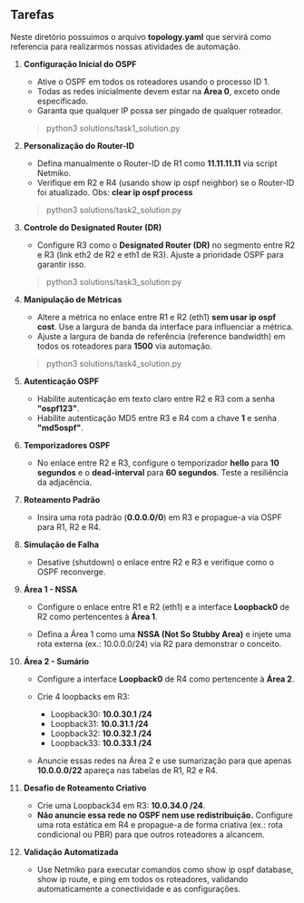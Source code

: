 ## Tarefas

Neste diretório possuimos o arquivo **topology.yaml** que servirá como referencia para realizarmos nossas atividades de automação.

1. **Configuração Inicial do OSPF**
    
    * Ative o OSPF em todos os roteadores usando o processo ID 1.
    * Todas as redes inicialmente devem estar na **Área 0**, exceto onde especificado.
    * Garanta que qualquer IP possa ser pingado de qualquer roteador.

    > python3 solutions/task1_solution.py
        
2. **Personalização do Router-ID**
    
    * Defina manualmente o Router-ID de R1 como **11.11.11.11** via script Netmiko.
    * Verifique em R2 e R4 (usando show ip ospf neighbor) se o Router-ID foi atualizado. Obs: **clear ip ospf process**

    > python3 solutions/task2_solution.py
        
3. **Controle do Designated Router (DR)**
    
    * Configure R3 como o **Designated Router (DR)** no segmento entre R2 e R3 (link eth2 de R2 e eth1 de R3). Ajuste a prioridade OSPF para garantir isso.

    > python3 solutions/task3_solution.py
        
4. **Manipulação de Métricas**
    
    * Altere a métrica no enlace entre R1 e R2 (eth1) **sem usar ip ospf cost**. Use a largura de banda da interface para influenciar a métrica.
    * Ajuste a largura de banda de referência (reference bandwidth) em todos os roteadores para **1500** via automação.
        
    > python3 solutions/task4_solution.py

5. **Autenticação OSPF**
    
    * Habilite autenticação em texto claro entre R2 e R3 com a senha **"ospf123"**.
    * Habilite autenticação MD5 entre R3 e R4 com a chave **1** e senha **"md5ospf"**.
        
6. **Temporizadores OSPF**
    
    * No enlace entre R2 e R3, configure o temporizador **hello** para **10 segundos** e o **dead-interval** para **60 segundos**. Teste a resiliência da adjacência.
        
7. **Roteamento Padrão**
    
    * Insira uma rota padrão (**0.0.0.0/0**) em R3 e propague-a via OSPF para R1, R2 e R4.
        
8. **Simulação de Falha**
    
    * Desative (shutdown) o enlace entre R2 e R3 e verifique como o OSPF reconverge.
        
9. **Área 1 - NSSA**
    
    * Configure o enlace entre R1 e R2 (eth1) e a interface **Loopback0** de R2 como pertencentes à **Área 1**.
        
    * Defina a Área 1 como uma **NSSA (Not So Stubby Area)** e injete uma rota externa (ex.: 10.0.0.0/24) via R2 para demonstrar o conceito.
        
10. **Área 2 - Sumário**
    
    * Configure a interface **Loopback0** de R4 como pertencente à **Área 2**.
    * Crie 4 loopbacks em R3:
        
        * Loopback30: **10.0.30.1 /24**
        * Loopback31: **10.0.31.1 /24**
        * Loopback32: **10.0.32.1 /24**
        * Loopback33: **10.0.33.1 /24**
            
    * Anuncie essas redes na Área 2 e use sumarização para que apenas **10.0.0.0/22** apareça nas tabelas de R1, R2 e R4.
        
11. **Desafio de Roteamento Criativo**
    
    * Crie uma Loopback34 em R3: **10.0.34.0 /24**.
    * **Não anuncie essa rede no OSPF nem use redistribuição.** Configure uma rota estática em R4 e propague-a de forma criativa (ex.: rota condicional ou PBR) para que outros roteadores a alcancem.
        
12. **Validação Automatizada**
    
    * Use Netmiko para executar comandos como show ip ospf database, show ip route, e ping em todos os roteadores, validando automaticamente a conectividade e as configurações.
   
